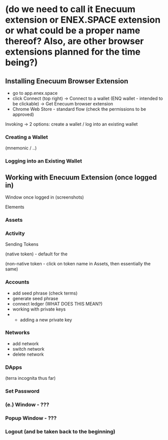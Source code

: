 # (do we need to call it Enecuum extension or ENEX.SPACE extension or what could be a proper name thereof? Also, are other browser extensions planned for the time being?)



## Installing Enecuum Browser Extension

- go to app.enex.space
- click Connect (top right) -> Connect to a wallet (ENQ wallet - intended to be clickable) -> Get Enecuum browser extension
- Chrome Web Store - standard flow (check the permissions to be approved)

Invoking -> 2 options: create a wallet / log into an existing wallet

### Creating a Wallet

(mnemonic / ..)

### Logging into an Existing Wallet

## Working with Enecuum Extension (once logged in)

Window once logged in (screenshots)

Elements


### Assets 

### Activity 

Sending Tokens

(native token) - default for the 

(non-native token - click on token name in Assets, then essentially the same)

### Accounts

- add seed phrase (check terms)
- generate seed phrase
- connect ledger (WHAT DOES THIS MEAN?)
- working with private keys
- - adding a new private key

### Networks

- add network
- switch network
- delete network

### DApps 

(terra incognita thus far)

### Set Password

### (e.) Window - ???

### Popup Window - ???

### Logout (and be taken back to the beginning)
